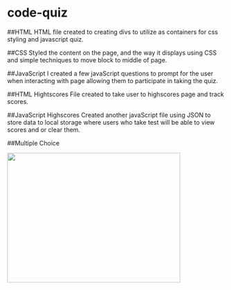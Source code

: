 # code-quiz

##HTML
HTML file created to creating divs to utilize as containers for css styling and javascript quiz.

##CSS 
Styled the content on the page, and the way it displays using CSS and simple techniques to move block to middle of page.

##JavaScript 
I created a few javaScript questions to prompt for the user when interacting with page allowing them to participate in taking the quiz. 

##HTML Hightscores
File created to take user to highscores page and track scores. 

##JavaScript Highscores
Created another javaScript file using JSON to store data to local storage where users who take test will be able to view scores and or clear them. 


##Multiple Choice

<img width="400" height="300" src="https://user-images.githubusercontent.com/109103013/234139944-d2329ff7-8ac2-4edd-925c-d30b13e19083.jpg">
